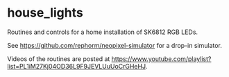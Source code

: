 # house_lights

Routines and controls for a home installation of SK6812 RGB LEDs.

See https://github.com/rephorm/neopixel-simulator for a drop-in simulator.

Videos of the routines are posted at https://www.youtube.com/playlist?list=PL1iM27Kj04OD36L9F9JEVLUuUoCrGHeHJ.  

